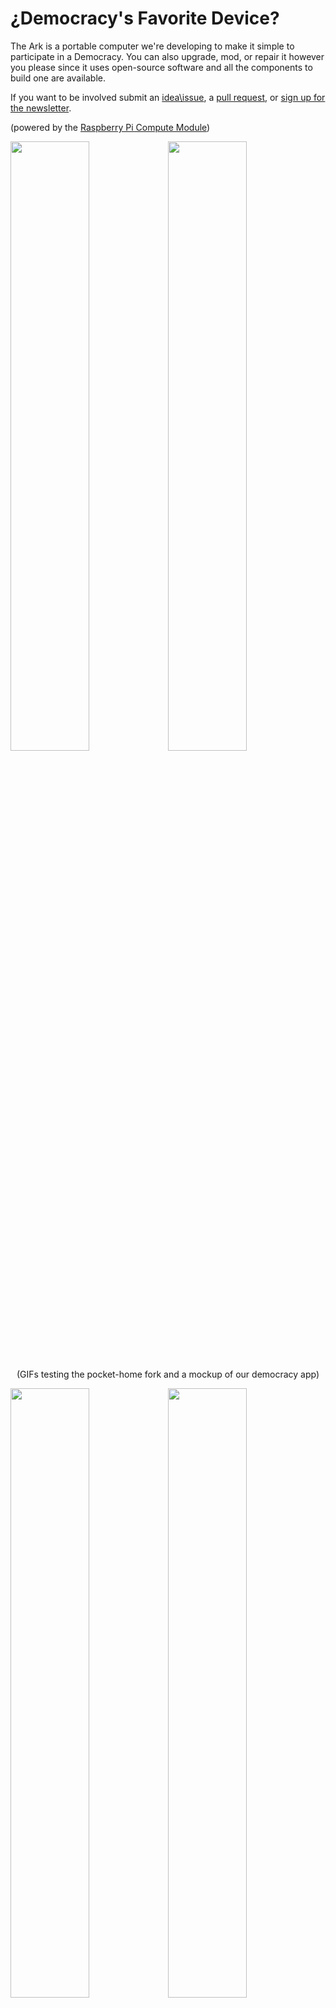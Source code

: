 # ¿Democracy's Favorite Device?

The Ark is a portable computer we're developing to make it simple to participate in a Democracy. 
 You can also upgrade, mod, or repair it however you please since it uses open-source software and all the components to build one are available.


 If you want to be involved  submit an [idea\issue](https://github.com/thearkadia/The_Ark/issues), a [pull request](https://github.com/thearkadia/The_Ark/pulls), or [sign up for the newsletter](https://thearkadia.com/pages/newsletter).

(powered by the [Raspberry Pi Compute Module](https://www.raspberrypi.org/products/compute-module-3-lite/))


 


<img src="https://github.com/thearkadia/The_Ark/blob/master/Media/theark.jpg" width="50%" height="50%"><img src="https://github.com/thearkadia/The_Ark/blob/master/Media/thearkback.JPG" width="50%" height="50%">

<p align="center">
 (GIFs testing the pocket-home fork and a mockup of our democracy app)</p>

<img src="https://github.com/thearkadia/The_Ark/blob/master/Media/thearkvid.gif" width="50%" height="50%"><img src="https://github.com/thearkadia/The_Ark/blob/master/Media/Democracyappsubmit.gif" width="50%" height="50%">


<p align="center">
  <img src="https://github.com/thearkadia/The_Ark/blob/master/Media/vicproject.jpg" width="100%" height="100%"/>
</p>
 <p align="center">
  <a href="mailto:thearkadia@protonmail.com"></center>
email</a> </p>
